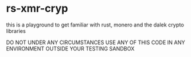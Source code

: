 # rs-xmr-cryp
this is a playground to get familiar with rust, monero and the dalek crypto libraries

DO NOT UNDER ANY CIRCUMSTANCES USE ANY OF THIS CODE IN ANY ENVIRONMENT OUTSIDE YOUR TESTING SANDBOX

